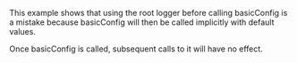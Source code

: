 This example shows that using the root logger before calling basicConfig is a mistake
because basicConfig will then be called implicitly with default values.

Once basicConfig is called, subsequent calls to it will have no effect.
